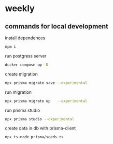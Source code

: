 # weekly

## commands for local development

install dependences

```bash
npm i
```

run postgress server

```bash
docker-compose up -D
```

create migration

```bash
npx prisma migrate save --experimental
```

run migration

```bash
npx prisma migrate up   --experimental
```

run prisma studio

```bash
npx prisma studio --experimental
```

create data in db with prisma-client

```bash
npx ts-node prisma/seeds.ts
```
